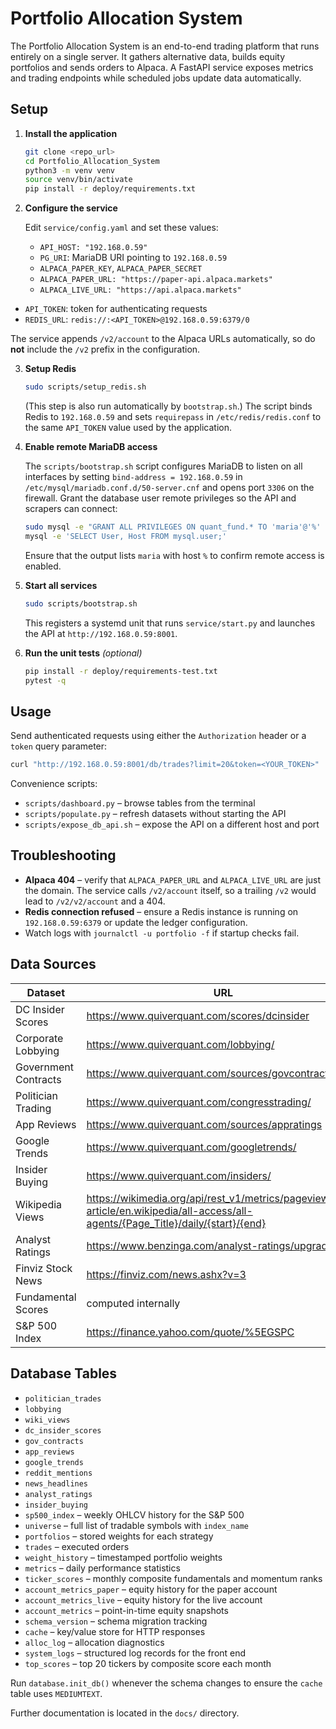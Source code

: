 # Portfolio Allocation System

The Portfolio Allocation System is an end-to-end trading platform that runs entirely on a single server.  It gathers alternative data, builds equity portfolios and sends orders to Alpaca.  A FastAPI service exposes metrics and trading endpoints while scheduled jobs update data automatically.

## Setup

1. **Install the application**

   ```bash
   git clone <repo_url>
   cd Portfolio_Allocation_System
   python3 -m venv venv
   source venv/bin/activate
   pip install -r deploy/requirements.txt
   ```

2. **Configure the service**

   Edit `service/config.yaml` and set these values:

   - `API_HOST: "192.168.0.59"`
   - `PG_URI`: MariaDB URI pointing to `192.168.0.59`
   - `ALPACA_PAPER_KEY`, `ALPACA_PAPER_SECRET`
   - `ALPACA_PAPER_URL: "https://paper-api.alpaca.markets"`
   - `ALPACA_LIVE_URL: "https://api.alpaca.markets"`
  - `API_TOKEN`: token for authenticating requests
  - `REDIS_URL`: `redis://:<API_TOKEN>@192.168.0.59:6379/0`

   The service appends `/v2/account` to the Alpaca URLs automatically, so do **not** include the `/v2` prefix in the configuration.

3. **Setup Redis**

   ```bash
   sudo scripts/setup_redis.sh
   ```
   (This step is also run automatically by `bootstrap.sh`.)
   The script binds Redis to `192.168.0.59` and sets
   `requirepass` in `/etc/redis/redis.conf` to the same
   `API_TOKEN` value used by the application.

4. **Enable remote MariaDB access**

   The `scripts/bootstrap.sh` script configures MariaDB to listen on all
   interfaces by setting `bind-address = 192.168.0.59` in
   `/etc/mysql/mariadb.conf.d/50-server.cnf` and opens port `3306` on the
   firewall.  Grant the database user remote privileges so the API and scrapers
   can connect:

   ```bash
   sudo mysql -e "GRANT ALL PRIVILEGES ON quant_fund.* TO 'maria'@'%' IDENTIFIED BY 'maria'; FLUSH PRIVILEGES;"
   mysql -e 'SELECT User, Host FROM mysql.user;'
   ```

   Ensure that the output lists `maria` with host `%` to confirm remote access
   is enabled.

5. **Start all services**

   ```bash
   sudo scripts/bootstrap.sh
   ```

   This registers a systemd unit that runs `service/start.py` and launches the API at `http://192.168.0.59:8001`.

6. **Run the unit tests** *(optional)*

   ```bash
   pip install -r deploy/requirements-test.txt
   pytest -q
   ```

## Usage

Send authenticated requests using either the `Authorization` header or a `token` query parameter:

```bash
curl "http://192.168.0.59:8001/db/trades?limit=20&token=<YOUR_TOKEN>"
```

Convenience scripts:

- `scripts/dashboard.py` – browse tables from the terminal
- `scripts/populate.py` – refresh datasets without starting the API
- `scripts/expose_db_api.sh` – expose the API on a different host and port

## Troubleshooting

- **Alpaca 404** – verify that `ALPACA_PAPER_URL` and `ALPACA_LIVE_URL` are just the domain.  The service calls `/v2/account` itself, so a trailing `/v2` would lead to `/v2/v2/account` and a 404.
- **Redis connection refused** – ensure a Redis instance is running on `192.168.0.59:6379` or update the ledger configuration.
- Watch logs with `journalctl -u portfolio -f` if startup checks fail.

## Data Sources

| Dataset | URL |
|---------|-----|
| DC Insider Scores | https://www.quiverquant.com/scores/dcinsider |
| Corporate Lobbying | https://www.quiverquant.com/lobbying/ |
| Government Contracts | https://www.quiverquant.com/sources/govcontracts |
| Politician Trading | https://www.quiverquant.com/congresstrading/ |
| App Reviews | https://www.quiverquant.com/sources/appratings |
| Google Trends | https://www.quiverquant.com/googletrends/ |
| Insider Buying | https://www.quiverquant.com/insiders/ |
| Wikipedia Views | https://wikimedia.org/api/rest_v1/metrics/pageviews/per-article/en.wikipedia/all-access/all-agents/{Page_Title}/daily/{start}/{end} |
| Analyst Ratings | https://www.benzinga.com/analyst-ratings/upgrades |
| Finviz Stock News | https://finviz.com/news.ashx?v=3 |
| Fundamental Scores | computed internally |
| S&P 500 Index | https://finance.yahoo.com/quote/%5EGSPC |

## Database Tables

- `politician_trades`
- `lobbying`
- `wiki_views`
- `dc_insider_scores`
- `gov_contracts`
- `app_reviews`
- `google_trends`
- `reddit_mentions`
- `news_headlines`
- `analyst_ratings`
- `insider_buying`
- `sp500_index` – weekly OHLCV history for the S&P 500
- `universe` – full list of tradable symbols with `index_name`
- `portfolios` – stored weights for each strategy
- `trades` – executed orders
- `weight_history` – timestamped portfolio weights
- `metrics` – daily performance statistics
- `ticker_scores` – monthly composite fundamentals and momentum ranks
- `account_metrics_paper` – equity history for the paper account
- `account_metrics_live` – equity history for the live account
- `account_metrics` – point-in-time equity snapshots
- `schema_version` – schema migration tracking
- `cache` – key/value store for HTTP responses
- `alloc_log` – allocation diagnostics
- `system_logs` – structured log records for the front end
- `top_scores` – top 20 tickers by composite score each month

Run `database.init_db()` whenever the schema changes to ensure the `cache` table uses `MEDIUMTEXT`.

Further documentation is located in the `docs/` directory.

